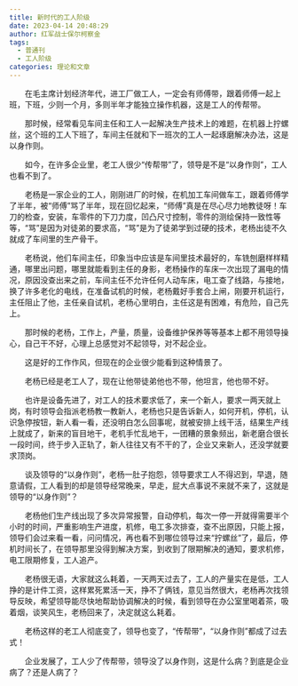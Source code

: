 ```yaml
---
title: 新时代的工人阶级
date: 2023-04-14 20:48:29
author: 红军战士保尔柯察金
tags:
  - 普通刊
  - 工人阶级
categories: 理论和文章
---
```


　　在毛主席计划经济年代，进工厂做工人，一定会有师傅带，跟着师傅一起上班，下班，少则一个月，多则半年才能独立操作机器，这是工人的传帮带。

　　那时候，经常看见车间主任和工人一起解决生产技术上的难题，在机器上拧螺丝，这个班的工人下班了，车间主任就和下一班次的工人一起琢磨解决办法，这是以身作则。

　　如今，在许多企业里，老工人很少“传帮带”了，领导是不是“以身作则”，工人也看不到了。

　　老杨是一家企业的工人，刚刚进厂的时候，在机加工车间做车工，跟着师傅学了半年，被“师傅”骂了半年，现在回忆起来，“师傅”真是在尽心尽力地教徒呀！车刀的检查，安装，车零件的下刀力度，凹凸尺寸控制，零件的测绘保持一致性等等，“骂”是因为对徒弟的要求高，“骂”是为了徒弟学到过硬的技术，老杨出徒不久就成了车间里的生产骨干。

　　老杨说，他们车间主任，印象当中应该是车间里技术最好的，车铣刨磨样样精通，哪里出问题，哪里就能看到主任的身影，老杨操作的车床一次出现了漏电的情况，原因没查出来之前，车间主任不允许任何人动车床，电工查了线路，与接地，换了许多老化的电线，在准备试机的时候，老杨戴好手套合上闸，刚要开机运行，主任阻止了他，主任亲自试机，老杨心里明白，主任这是有困难，有危险，自己先上。

　　那时候的老杨，工作上，产量，质量，设备维护保养等等基本上都不用领导操心，自己干不好，心理上总感觉对不起领导，对不起企业。

　　这是好的工作作风，但现在的企业很少能看到这种情景了。

　　老杨已经是老工人了，现在让他带徒弟他也不带，他坦言，他也带不好。

　　也许是设备先进了，对工人的技术要求低了，来一个新人，要求一两天就上岗，有时领导会指派老杨教一教新人，老杨也只是告诉新人，如何开机，停机，认识急停按钮，新人看一看，还没明白怎么回事呢，就被安排上线干活，结果生产线上就成了，新来的盲目地干，老机手忙乱地干，一团糟的景象频出，新老磨合很长一段时间，终于步入正轨了，新人往往又有不干的了，企业又来新人，还没学就要求顶岗。

　　谈及领导的“以身作则”，老杨一肚子抱怨，领导要求工人不得迟到，早退，随意请假，工人看到的却是领导经常晚来，早走，屁大点事说不来就不来了，这就是领导的“以身作则”？

　　老杨他们生产线出现了多次异常报警，自动停机，每次一停一开就得需要半个小时的时间，严重影响生产进度，机修，电工多次排查，查不出原因，只能上报，领导们会过来看一看，问问情况，再也看不到哪位领导过来“拧螺丝”了，最后，停机时间长了，在领导那里没得到解决方案，到收到了限期解决的通知，要求机修，电工限期修复，工人追产。

　　老杨很无语，大家就这么耗着，一天两天过去了，工人的产量实在是低，工人挣的是计件工资，这样累死累活一天，挣不了俩钱，意见当然很大，老杨再次找领导反映，希望领导能尽快地帮助协调解决的时候，看到领导在办公室里喝着茶，吸着烟，谈笑风生，老杨回来了，决定就这么耗着。

　　老杨这样的老工人彻底变了，领导也变了，“传帮带”，“以身作则”都成了过去式！

　　企业发展了，工人少了传帮带，领导没了以身作则，这是什么病？到底是企业病了？还是人病了？
